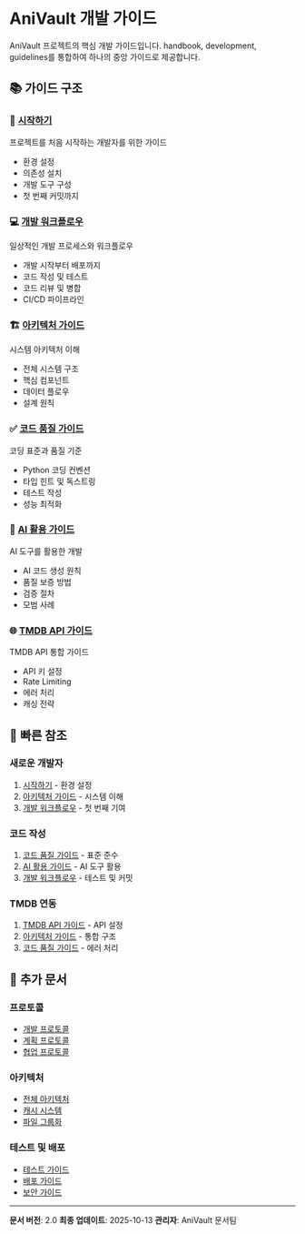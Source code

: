 # AniVault 개발 가이드

AniVault 프로젝트의 핵심 개발 가이드입니다. handbook, development, guidelines를 통합하여 하나의 중앙 가이드로 제공합니다.

## 📚 가이드 구조

### 🚀 [시작하기](./getting-started.md)
프로젝트를 처음 시작하는 개발자를 위한 가이드
- 환경 설정
- 의존성 설치
- 개발 도구 구성
- 첫 번째 커밋까지

### 💻 [개발 워크플로우](./development.md)
일상적인 개발 프로세스와 워크플로우
- 개발 시작부터 배포까지
- 코드 작성 및 테스트
- 코드 리뷰 및 병합
- CI/CD 파이프라인

### 🏗️ [아키텍처 가이드](./architecture.md)
시스템 아키텍처 이해
- 전체 시스템 구조
- 핵심 컴포넌트
- 데이터 플로우
- 설계 원칙

### ✅ [코드 품질 가이드](./code-quality.md)
코딩 표준과 품질 기준
- Python 코딩 컨벤션
- 타입 힌트 및 독스트링
- 테스트 작성
- 성능 최적화

### 🤖 [AI 활용 가이드](./ai-guidelines.md)
AI 도구를 활용한 개발
- AI 코드 생성 원칙
- 품질 보증 방법
- 검증 절차
- 모범 사례

### 🌐 [TMDB API 가이드](./tmdb-api.md)
TMDB API 통합 가이드
- API 키 설정
- Rate Limiting
- 에러 처리
- 캐싱 전략

## 🎯 빠른 참조

### 새로운 개발자
1. [시작하기](./getting-started.md) - 환경 설정
2. [아키텍처 가이드](./architecture.md) - 시스템 이해
3. [개발 워크플로우](./development.md) - 첫 번째 기여

### 코드 작성
1. [코드 품질 가이드](./code-quality.md) - 표준 준수
2. [AI 활용 가이드](./ai-guidelines.md) - AI 도구 활용
3. [개발 워크플로우](./development.md) - 테스트 및 커밋

### TMDB 연동
1. [TMDB API 가이드](./tmdb-api.md) - API 설정
2. [아키텍처 가이드](./architecture.md) - 통합 구조
3. [코드 품질 가이드](./code-quality.md) - 에러 처리

## 📖 추가 문서

### 프로토콜
- [개발 프로토콜](../protocols/DEVELOPMENT_PROTOCOL.md)
- [계획 프로토콜](../protocols/PLANNING_PROTOCOL.md)
- [협업 프로토콜](../collaboration/COLLABORATIVE_DEVELOPMENT_PROTOCOL.md)

### 아키텍처
- [전체 아키텍처](../architecture/ARCHITECTURE_ANIVAULT.md)
- [캐시 시스템](../architecture/cache_system.md)
- [파일 그룹화](../architecture/file-grouper.md)

### 테스트 및 배포
- [테스트 가이드](../testing/README.md)
- [배포 가이드](../deployment/README.md)
- [보안 가이드](../security/README.md)

---

**문서 버전**: 2.0
**최종 업데이트**: 2025-10-13
**관리자**: AniVault 문서팀
